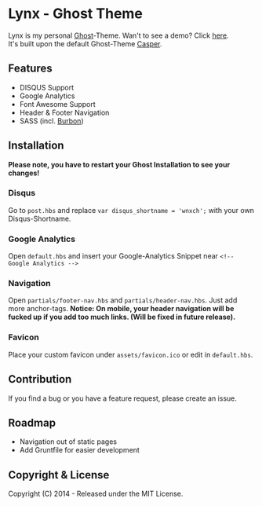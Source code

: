 # Lynx - Ghost Theme

Lynx is my personal [Ghost](http://github.com/tryghost/ghost/)-Theme. Wan't to see a demo? Click [here](http://blog.wnx.ch).  
It's built upon the default Ghost-Theme [Casper](https://github.com/TryGhost/Casper).

## Features

- DISQUS Support
- Google Analytics
- Font Awesome Support
- Header & Footer Navigation
- SASS (incl. [Burbon](http://bourbon.io))

## Installation
**Please note, you have to restart your Ghost Installation to see your changes!**

### Disqus
Go to `post.hbs` and replace `var disqus_shortname = 'wnxch';` with your own Disqus-Shortname.

### Google Analytics
Open `default.hbs` and insert your Google-Analytics Snippet near `<!-- Google Analytics -->`

### Navigation
Open `partials/footer-nav.hbs` and `partials/header-nav.hbs`. Just add more anchor-tags. **Notice: On mobile, your header navigation will be fucked up if you add too much links. (Will be fixed in future release).**

### Favicon
Place your custom favicon under `assets/favicon.ico` or edit in `default.hbs`.

## Contribution
If you find a bug or you have a feature request, please create an issue.


## Roadmap

- Navigation out of static pages
- Add Gruntfile for easier development


## Copyright & License

Copyright (C) 2014 - Released under the MIT License.
